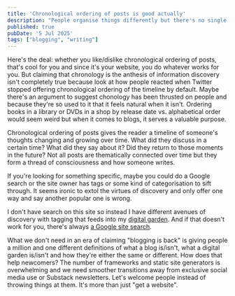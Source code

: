 ```yaml
---
title: 'Chronological ordering of posts is good actually'
description: "People organise things differently but there's no single best way in my opinion."
published: true
pubDate: '5 Jul 2025'
tags: ["blogging", "writing"]
---
```


Here's the deal: whether you like/dislike chronological ordering of posts, that's cool for you and since it's your website, you do whatever works for you. But claiming that chronology is the anthesis of information discovery isn't completely true because look at how people reacted when Twitter stopped offering chronological ordering of the timeline by default. Maybe there's an argument to suggest chonology has been thrusted on people and because they're so used to it that it feels natural when it isn't. Ordering books in a library or DVDs in a shop by release date vs. alphabetical order would seem weird but when it comes to blogs, it serves a valuable purpose.

Chronological ordering of posts gives the reader a timeline of someone's thoughts changing and growing over time. What did they discuss in a certain time? What did they say about it? Did they return to those moments in the future? Not all posts are thematically connected over time but they form a thread of consciousness and how someone writes.

If you're looking for something specific, maybe you could do a Google search or the site owner has tags or some kind of categorisation to sift through. It seems ironic to extol the virtues of discovery and only offer one way and say another popular one is wrong.

I don't have search on this site so instead I have different avenues of discovery with tagging that feeds into my [digital garden](/jardim/). And if that doesn't work for you, there's always [a Google site search](https://www.google.com/search?q=site%3Alukealexdavis.co.uk).

What we don't need in an era of claiming "blogging is back" is giving people a million and one different definitions of what a blog is/isn't, what a digital garden is/isn't and how they're either the same or different. How does that help newcomers? The number of frameworks and static site generators is overwhelming and we need smoother transitions away from exclusive social media use or Substack newsletters. Let's welcome people instead of throwing things at them. It's more than just "get a website".